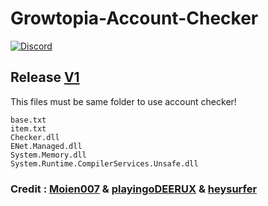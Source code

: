# Growtopia-Account-Checker


[![Discord](https://img.shields.io/discord/809244676091412530?label=discord)](https://discord.gg/y9ypPXtPrz)


## Release [V1](https://github.com/1Emin/Growtopia-Account-Checker/releases/tag/release)
This files must be same folder to use account checker!
```
base.txt
item.txt
Checker.dll
ENet.Managed.dll
System.Memory.dll
System.Runtime.CompilerServices.Unsafe.dll
```



### Credit : [Moien007](https://github.com/moien007) & [playingoDEERUX](https://github.com/playingoDEERUX) & [heysurfer](https://github.com/heysurfer/)
